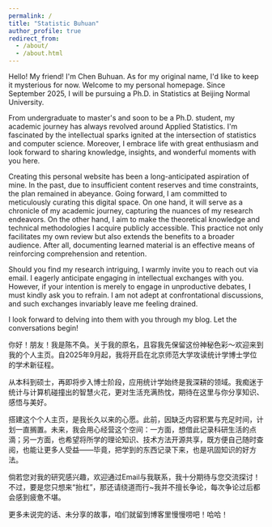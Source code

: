 ```yaml
---
permalink: /
title: "Statistic Buhuan"
author_profile: true
redirect_from: 
  - /about/
  - /about.html
---
```


Hello! My friend! I'm Chen Buhuan. As for my original name, I'd like to keep it mysterious for now. Welcome to my personal homepage. Since September 2025, I will be pursuing a Ph.D. in Statistics at Beijing Normal University. 

From undergraduate to master's and soon to be a Ph.D. student, my academic journey has always revolved around Applied Statistics. I'm fascinated by the intellectual sparks ignited at the intersection of statistics and computer science. Moreover, I embrace life with great enthusiasm and look forward to sharing knowledge, insights, and wonderful moments with you here.  

Creating this personal website has been a long-anticipated aspiration of mine. In the past, due to insufficient content reserves and time constraints, the plan remained in abeyance. Going forward, I am committed to meticulously curating this digital space. On one hand, it will serve as a chronicle of my academic journey, capturing the nuances of my research endeavors. On the other hand, I aim to make the theoretical knowledge and technical methodologies I acquire publicly accessible. This practice not only facilitates my own review but also extends the benefits to a broader audience. After all, documenting learned material is an effective means of reinforcing comprehension and retention. 

Should you find my research intriguing, I warmly invite you to reach out via email. I eagerly anticipate engaging in intellectual exchanges with you. However, if your intention is merely to engage in unproductive debates, I must kindly ask you to refrain. I am not adept at confrontational discussions, and such exchanges invariably leave me feeling drained. 

I look forward to delving into them with you through my blog. Let the conversations begin! 



你好！朋友！我是陈不奂。关于我的原名，且容我先保留这份神秘色彩～欢迎来到我的个人主页。自2025年9月起，我将开启在北京师范大学攻读统计学博士学位的学术新征程。 

从本科到硕士，再即将步入博士阶段，应用统计学始终是我深耕的领域。我痴迷于统计与计算机碰撞出的智慧火花，更对生活充满热忱，期待在这里与你分享知识、感悟与美好。 

搭建这个个人主页，是我长久以来的心愿。此前，因缺乏内容积累与充足时间，计划一直搁置。未来，我会用心经营这个空间：一方面，想借此记录科研生活的点滴；另一方面，也希望将所学的理论知识、技术方法开源共享，既方便自己随时查阅，也能让更多人受益——毕竟，把学到的东西记录下来，也是巩固知识的好方法。 

倘若您对我的研究感兴趣，欢迎通过Email与我联系，我十分期待与您交流探讨！不过，要是您只想来“抬杠”，那还请绕道而行~我并不擅长争论，每次争论过后都会感到疲惫不堪。  

更多未说完的话、未分享的故事，咱们就留到博客里慢慢唠吧！哈哈！
